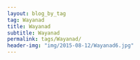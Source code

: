 ```yaml
---
layout: blog_by_tag
tag: Wayanad
title: Wayanad
subtitle: Wayanad
permalink: tags/Wayanad/
header-img: "img/2015-08-12/Wayanad6.jpg"
---
```

